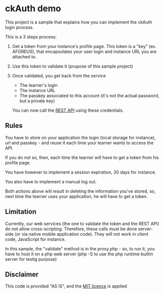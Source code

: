 # ckAuth demo

This project is a sample that explains how you can implement the ckAuth login process.

This is a 3 steps process:

1. Get a token from your instance's profile page. This token is a "key" (ex. AFGREUS), that encapsulates your user login and instance URL you are attached to.

2. Use this token to validate it (prupose of this sample project)

3. Once validated, you get back from the service
    * The learner's login
    * The instance URL
    * The passkey associated to this account (it's not the actual password, but a private key)

    You can now call the [REST API](http://integration.crossknowledge.com/REST_API_description) using these credentials.

## Rules

You have to store on your application the login (local storage for instance), url and passkey - and reuse it each time your learner wants to access the API.

If you do not so, then, each time the learner will have to get a token from his profile page.

You have however to implement a session expiration, 30 days for instance. 

You also have to implement a manual log out.

Both actions above will result in deleting the information you've stored, so, next time the learner uses your application, he will have to get a token.

## Limitation

Currently, our web services (the one to validate the token and the REST API) do not allow cross-scripting. Therefore, these calls must be done server-side (or via native mobile application code). They will not work in client code, JavaScript for instance.

In this sample, the "validate" method is in the proxy.php - so, to run it, you have to host it on a php web server (php -S to use the php runtime builtin server for testig purpose)

## Disclaimer

This code is provided "AS IS", and the [MIT licence](https://opensource.org/licenses/MIT) is applied